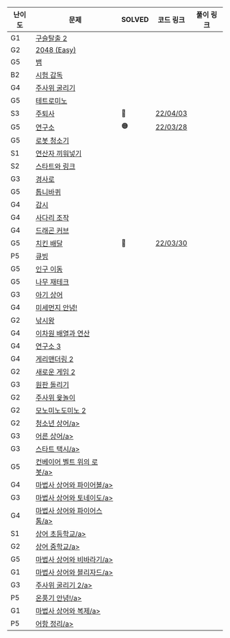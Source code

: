 | **난이도** | **문제**                                                                                    | **SOLVED** | **코드 링크**                                                                                             | **풀이 링크** |
| ---------- | ------------------------------------------------------------------------------------------- | ---------- | --------------------------------------------------------------------------------------------------------- | ------------- |
| G1         | <a href="https://www.acmicpc.net/problem/13460" target="_blank">구슬탈출 2</a>              |            |                                                                                                           |               |
| G2         | <a href="https://www.acmicpc.net/problem/12100" target="_blank">2048 (Easy)</a>             |            |                                                                                                           |               |
| G5         | <a href="https://www.acmicpc.net/problem/3190" target="_blank">뱀</a>                       |            |                                                                                                           |               |
| B2         | <a href="https://www.acmicpc.net/problem/13458" target="_blank">시험 감독</a>               |            |                                                                                                           |               |
| G4         | <a href="https://www.acmicpc.net/problem/14499" target="_blank">주사위 굴리기</a>           |            |                                                                                                           |               |
| G5         | <a href="https://www.acmicpc.net/problem/14500" target="_blank">테트로미노</a>              |            |                                                                                                           |               |
| S3         | <a href="https://www.acmicpc.net/problem/14501" target="_blank">주퇴사</a>                  | 🔵         | [22/04/03](https://github.com/cindia3704/Algopat/blob/main/beakjun/Samsung2022/retirement_14501.cpp)      |               |
| G5         | <a href="https://www.acmicpc.net/problem/14502" target="_blank">연구소</a>                  | 🟠         | [22/03/28](https://github.com/cindia3704/Algopat/blob/main/beakjun/Samsung2022/lab_14502.cpp)             |               |
| G5         | <a href="https://www.acmicpc.net/problem/14503" target="_blank">로봇 청소기</a>             |            |                                                                                                           |               |
| S1         | <a href="https://www.acmicpc.net/problem/14888" target="_blank">연산자 끼워넣기</a>         |            |                                                                                                           |               |
| S2         | <a href="https://www.acmicpc.net/problem/14889" target="_blank">스타트와 링크</a>           |            |                                                                                                           |               |
| G3         | <a href="https://www.acmicpc.net/problem/14890" target="_blank">경사로</a>                  |            |                                                                                                           |               |
| G5         | <a href="https://www.acmicpc.net/problem/14891" target="_blank">톱니바퀴</a>                |            |                                                                                                           |               |
| G4         | <a href="https://www.acmicpc.net/problem/15683" target="_blank">감시</a>                    |            |                                                                                                           |               |
| G4         | <a href="https://www.acmicpc.net/problem/15684" target="_blank">사다리 조작</a>             |            |                                                                                                           |               |
| G4         | <a href="https://www.acmicpc.net/problem/15685" target="_blank">드래곤 커브</a>             |            |                                                                                                           |               |
| G5         | <a href="https://www.acmicpc.net/problem/15686" target="_blank">치킨 배달</a>               | 🔵         | [22/03/30](https://github.com/cindia3704/Algopat/blob/main/beakjun/Samsung2022/chickenDelivery_15686.cpp) |               |
| P5         | <a href="https://www.acmicpc.net/problem/5373" target="_blank">큐빙</a>                     |            |                                                                                                           |               |
| G5         | <a href="https://www.acmicpc.net/problem/16234" target="_blank">인구 이동</a>               |            |                                                                                                           |               |
| G5         | <a href="https://www.acmicpc.net/problem/16235" target="_blank">나무 재테크</a>             |            |                                                                                                           |               |
| G3         | <a href="https://www.acmicpc.net/problem/16236" target="_blank">아기 상어</a>               |            |                                                                                                           |               |
| G4         | <a href="https://www.acmicpc.net/problem/17144" target="_blank">미세먼지 안녕!</a>          |            |                                                                                                           |               |
| G2         | <a href="https://www.acmicpc.net/problem/17143" target="_blank">낚시왕</a>                  |            |                                                                                                           |               |
| G4         | <a href="https://www.acmicpc.net/problem/17140" target="_blank">이차원 배열과 연산</a>      |            |                                                                                                           |               |
| G4         | <a href="https://www.acmicpc.net/problem/17142" target="_blank">연구소 3</a>                |            |                                                                                                           |               |
| G4         | <a href="https://www.acmicpc.net/problem/17779" target="_blank">게리맨더링 2</a>            |            |                                                                                                           |               |
| G2         | <a href="https://www.acmicpc.net/problem/17837" target="_blank">새로운 게임 2</a>           |            |                                                                                                           |               |
| G3         | <a href="https://www.acmicpc.net/problem/17822" target="_blank">원판 돌리기</a>             |            |                                                                                                           |               |
| G2         | <a href="https://www.acmicpc.net/problem/17825" target="_blank">주사위 윷놀이</a>           |            |                                                                                                           |               |
| G2         | <a href="https://www.acmicpc.net/problem/20061" target="_blank">모노미노도미노 2</a>        |            |                                                                                                           |               |
| G2         | <a href="https://www.acmicpc.net/problem/19236" target="_blank">청소년 상어/a>              |            |                                                                                                           |               |
| G3         | <a href="https://www.acmicpc.net/problem/19237" target="_blank">어른 상어/a>                |            |                                                                                                           |               |
| G3         | <a href="https://www.acmicpc.net/problem/19238" target="_blank">스타트 택시/a>              |            |                                                                                                           |               |
| G5         | <a href="https://www.acmicpc.net/problem/20055" target="_blank">컨베이어 벨트 위의 로봇/a>  |            |                                                                                                           |               |
| G4         | <a href="https://www.acmicpc.net/problem/20056" target="_blank">마법사 상어와 파이어볼/a>   |            |                                                                                                           |               |
| G3         | <a href="https://www.acmicpc.net/problem/20057" target="_blank">마법사 상어와 토네이도/a>   |            |                                                                                                           |               |
| G4         | <a href="https://www.acmicpc.net/problem/20058" target="_blank">마법사 상어와 파이어스톰/a> |            |                                                                                                           |               |
| S1         | <a href="https://www.acmicpc.net/problem/21608" target="_blank">상어 초등학교/a>            |            |                                                                                                           |               |
| G2         | <a href="https://www.acmicpc.net/problem/21609" target="_blank">상어 중학교/a>              |            |                                                                                                           |               |
| G5         | <a href="https://www.acmicpc.net/problem/21610" target="_blank">마법사 상어와 비바라기/a>   |            |                                                                                                           |               |
| G1         | <a href="https://www.acmicpc.net/problem/21611" target="_blank">마법사 상어와 블리자드/a>   |            |                                                                                                           |               |
| G3         | <a href="https://www.acmicpc.net/problem/23288" target="_blank">주사위 굴리기 2/a>          |            |                                                                                                           |               |
| P5         | <a href="https://www.acmicpc.net/problem/23289" target="_blank">온풍기 안녕!/a>             |            |                                                                                                           |               |
| G1         | <a href="https://www.acmicpc.net/problem/23290" target="_blank">마법사 상어와 복제/a>       |            |                                                                                                           |               |
| P5         | <a href="https://www.acmicpc.net/problem/23291" target="_blank">어항 정리/a>                |            |                                                                                                           |               |

